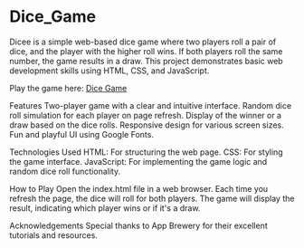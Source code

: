 # Dice_Game

Dicee is a simple web-based dice game where two players roll a pair of dice, and the player with the higher roll wins. If both players roll the same number, the game results in a draw. This project demonstrates basic web development skills using HTML, CSS, and JavaScript.

Play the game here:  [Dice Game ](https://nitinmoturu72.github.io/Dice_Game/)

Features
Two-player game with a clear and intuitive interface.
Random dice roll simulation for each player on page refresh.
Display of the winner or a draw based on the dice rolls.
Responsive design for various screen sizes.
Fun and playful UI using Google Fonts.

Technologies Used
HTML: For structuring the web page.
CSS: For styling the game interface.
JavaScript: For implementing the game logic and random dice roll functionality.

How to Play
Open the index.html file in a web browser.
Each time you refresh the page, the dice will roll for both players.
The game will display the result, indicating which player wins or if it's a draw.

Acknowledgements
Special thanks to App Brewery for their excellent tutorials and resources.
